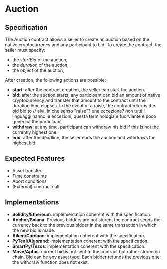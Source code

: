 # Auction

## Specification

The Auction contract allows a seller to create an auction based 
on the native cryptocurrency and any participant to bid.
To create the contract, the seller must specify:
- the *startBid* of the auction,
- the *duration* of the auction,
- the *object* of the auction,

After creation, the following actions are possible:
- **start**: after the contract creation, the seller can 
start the auction. 
- **bid**: after the auction starts, any participant can 
bid an amount of native cryptocurrency and transfer that 
amount to the contract until the duration time elapses. 
In the event of a raise, the contract returns the old bid to    // alvi: in che senso "raise"? una eccezione? non tutti i linguaggi hanno le eccezioni, questa terminologia è fuorviante e poco generica
the participant.
- **withdraw**: at any time, participant can withdraw his bid
if this is not the currently highest one.
- **end**: after the deadline, the seller ends the auction
and withdraws the highest bid.

## Expected Features

- Asset transfer
- Time constraints
- Abort conditions
- (External) contract call


## Implementations

- **Solidity/Ethereum**: implementation coherent with the specification.
- **Anchor/Solana**: Previous bidders are not stored, the contract sends the currency back to the previous bidder in the same transaction in which the new bid is made. 
- **Aiken/Cardano**: implementation coherent with the specification.
- **PyTeal/Algorand**: implementation coherent with the specification.
- **SmartPy/Tezos**: implementation coherent with the specification.
- **Move/Aptos**: current bid is not sent to the contract but rather stored on chain. Bid can be any asset type. Each bidder refunds the previous one; the withdraw function does not exist.

